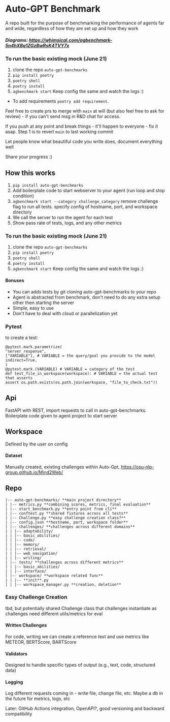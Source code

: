 # Auto-GPT Benchmark

A repo built for the purpose of benchmarking the performance of agents far and wide, regardless of how they are set up and how they work

##### Diagrams: https://whimsical.com/agbenchmark-5n4hXBq1ZGzBwRsK4TVY7x

### To run the basic existing mock (June 21)

1. clone the repo `auto-gpt-benchmarks`
2. `pip install poetry`
3. `poetry shell`
4. `poetry install`
5. `agbenchmark start`
   Keep config the same and watch the logs :)

- To add requirements `poetry add requirement`.

Feel free to create prs to merge with `main` at will (but also feel free to ask for review) - if you can't send msg in R&D chat for access.

If you push at any point and break things - it'll happen to everyone - fix it asap. Step 1 is to revert `main` to last working commit

Let people know what beautiful code you write does, document everything well

Share your progress :)

## How this works

1. `pip install auto-gpt-benchmarks`
2. Add boilerplate code to start webserver to your agent (run loop and stop condition)
3. `agbenchmark start --category challenge_category` remove challenge flag to run all tests. specify config of hostname, port, and workspace directory
4. We call the server to run the agent for each test
5. Show pass rate of tests, logs, and any other metrics

### To run the basic existing mock (June 21)

1. clone the repo `auto-gpt-benchmarks`
2. `pip install poetry`
3. `poetry shell`
4. `poetry install`
5. `agbenchmark start`
   Keep config the same and watch the logs :)

#### Bonuses

- You can adds tests by git cloning auto-gpt-benchmarks to your repo
- Agent is abstracted from benchmark, don't need to do any extra setup other then starting the server
- Simple, easy to use
- Don't have to deal with cloud or parallelization yet

### Pytest

to create a test:

```
@pytest.mark.parametrize(
"server_response",
["VARIABLE"], # VARIABLE = the query/goal you provide to the model
indirect=True,
)
@pytest.mark.(VARIABLE) # VARIABLE = category of the test
def test_file_in_workspace(workspace): # VARIABLE = the actual test that asserts
assert os.path.exists(os.path.join(workspace, "file_to_check.txt"))
```

## Api

FastAPI with REST, import requests to call in auto-gpt-benchmarks. Boilerplate code given to agent project to start server

## Workspace

Defined by the user on config

#### Dataset

Manually created, existing challenges within Auto-Gpt, https://osu-nlp-group.github.io/Mind2Web/

## Repo

```
|-- auto-gpt-benchmarks/ **main project directory**
| |-- metrics.py **combining scores, metrics, final evaluation**
| |-- start_benchmark.py **entry point from cli**
| |-- conftest.py **shared fixtures across all tests**
| |-- Challenge.py **easy challenge creation class?**
| |-- config.json **hostname, port, workspace folder**
| |-- challenges/ **challenges across different domains**
| | |-- adaptability/
| | |-- basic_abilities/
| | |-- code/
| | |-- memory/
| | |-- retrieval/
| | |-- web_navigation/
| | |-- writing/
| |-- tests/ **challenges across different metrics**
| | |-- basic_abilities/
| | |-- interface/
| |-- workspace/ **workspace related func**
| | |-- **init**.py
| | |-- workspace_manager.py **creation, deletion**
```

### Easy Challenge Creation

tbd, but potentially shared Challenge class that challenges instantiate as challenges need different utils/metrics for eval

#### Written Challenges

For code, writing we can create a reference text and use metrics like METEOR, BERTScore, BARTScore

#### Validators

Designed to handle specific types of output (e.g., text, code, structured data)

#### Logging

Log different requests coming in - write file, change file, etc. Maybe a db in the future for metrics, logs, etc

Later: GitHub Actions integration, OpenAPI?, good versioning and backward compatibility
